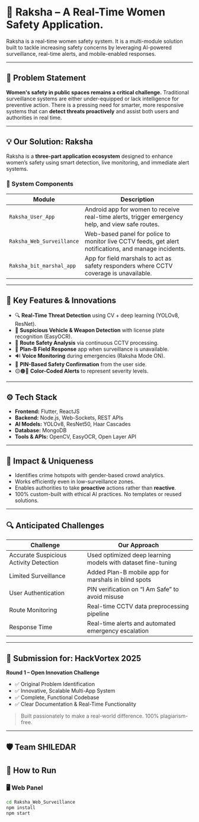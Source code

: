 # 🚨 Raksha – A Real-Time Women Safety Application.

Raksha is a real-time women safety system. It is a multi-module solution built to tackle increasing safety concerns by leveraging AI-powered surveillance, real-time alerts, and mobile-enabled responses.

---

## 🧠 Problem Statement

**Women's safety in public spaces remains a critical challenge.** Traditional surveillance systems are either under-equipped or lack intelligence for preventive action. There is a pressing need for smarter, more responsive systems that can **detect threats proactively** and assist both users and authorities in real time.

---

## 💡 Our Solution: Raksha

Raksha is a **three-part application ecosystem** designed to enhance women’s safety using smart detection, live monitoring, and immediate alert systems.

### 🧩 System Components

| Module                        | Description                                                                 |
|------------------------------|-----------------------------------------------------------------------------|
| `Raksha_User_App`            | Android app for women to receive real-time alerts, trigger emergency help, and view safe routes. |
| `Raksha_Web_Surveillance`    | Web-based panel for police to monitor live CCTV feeds, get alert notifications, and manage incidents. |
| `Raksha_bit_marshal_app`     | App for field marshals to act as safety responders where CCTV coverage is unavailable. |

---

## 🚀 Key Features & Innovations

- 🔍 **Real-Time Threat Detection** using CV + deep learning (YOLOv8, ResNet).
- 🚗 **Suspicious Vehicle & Weapon Detection** with license plate recognition (EasyOCR).
- 📍 **Route Safety Analysis** via continuous CCTV processing.
- 📱 **Plan-B Field Response** app when surveillance is unavailable.
- 🔊 **Voice Monitoring** during emergencies (Raksha Mode ON).
- 🔐 **PIN-Based Safety Confirmation** from the user side.
- 🟡🟠🔴 **Color-Coded Alerts** to represent severity levels.

---

## ⚙ Tech Stack

- **Frontend:** Flutter, ReactJS
- **Backend:** Node.js, Web-Sockets, REST APIs
- **AI Models:** YOLOv8, ResNet50, Haar Cascades
- **Database:** MongoDB
- **Tools & APIs:** OpenCV, EasyOCR, Open Layer API 

---

## 🎯 Impact & Uniqueness

- Identifies crime hotspots with gender-based crowd analytics.
- Works efficiently even in low-surveillance zones.
- Enables authorities to take **proactive** actions rather than **reactive**.
- 100% custom-built with ethical AI practices. No templates or reused solutions.

---

## 🔍 Anticipated Challenges

| Challenge | Our Approach |
|----------|----------------|
| Accurate Suspicious Activity Detection | Used optimized deep learning models with dataset fine-tuning |
| Limited Surveillance | Added Plan-B mobile app for marshals in blind spots |
| User Authentication | PIN verification on “I Am Safe” to avoid misuse |
| Route Monitoring | Real-time CCTV data preprocessing pipeline |
| Response Time | Real-time alerts and automated emergency escalation |

---

## 📌 Submission for: HackVortex 2025

**Round 1 – Open Innovation Challenge**

- ✅ Original Problem Identification  
- ✅ Innovative, Scalable Multi-App System  
- ✅ Complete, Functional Codebase  
- ✅ Clear Documentation & Real-Time Functionality  

> Built passionately to make a real-world difference. 100% plagiarism-free.

---

## 🛡 Team SHILEDAR


## 📎 How to Run

### 🖥 Web Panel
```bash
cd Raksha_Web_Surveillance
npm install
npm start
